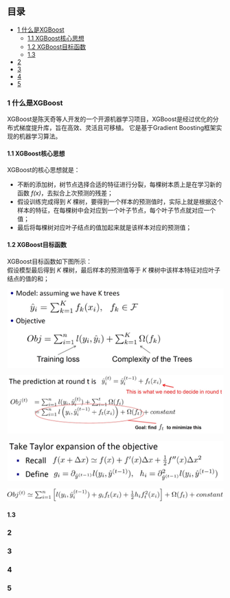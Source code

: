 ## 目录

- [1 什么是XGBoost](#1)
   - [1.1 XGBoost核心思想](#1.1)
   - [1.2 XGBoost目标函数](#1.2)
   - [1.3 ](#1.3)
- [2 ](#2)
- [3 ](#3)
- [4 ](#4)
- [5](#5)
### <span id="1">1 什么是XGBoost</sapn>
XGBoost是陈天奇等人开发的一个开源机器学习项目，XGBoost是经过优化的分布式梯度提升库，旨在高效、灵活且可移植。
它是基于Gradient Boosting框架实现的机器学习算法。

#### <span id="1.1">1.1 XGBoost核心思想</sapn>
XGBoost的核心思想就是：
- 不断的添加树，树节点选择合适的特征进行分裂，每棵树本质上是在学习新的函数 *f(x)*，去拟合上次预测的残差；
- 假设训练完成得到 *K* 棵树，要得到一个样本的预测值时，实际上就是根据这个样本的特征，在每棵树中会对应到一个叶子节点，每个叶子节点就对应一个值；
- 最后将每棵树对应叶子结点的值加起来就是该样本对应的预测值；  
  
#### <span id="1.2">1.2 XGBoost目标函数</sapn>

XGBoost目标函数如下图所示：</br>
假设模型最后得到 *K* 棵树，最后样本的预测值等于 *K* 棵树中该样本特征对应叶子结点的值的和；

![objective](objective.jpg)



![round_t](round_t.jpg)

![taylor_expansion](taylor_expansion.jpg)

![objective_taylor_expansion](objective_taylor_expansion.jpg)


#### <span id="1.3">1.3 </sapn>

### <span id="2">2 </sapn>

### <span id="3">3 </sapn>

### <span id="4">4 </sapn>

### <span id="5">5 </sapn>
